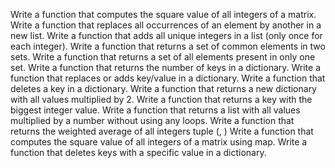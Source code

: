 Write a function that computes the square value of all integers of a matrix.
Write a function that replaces all occurrences of an element by another in a new list.
Write a function that adds all unique integers in a list (only once for each integer).
Write a function that returns a set of common elements in two sets.
Write a function that returns a set of all elements present in only one set.
Write a function that returns the number of keys in a dictionary.
Write a function that replaces or adds key/value in a dictionary.
Write a function that deletes a key in a dictionary.
Write a function that returns a new dictionary with all values multiplied by 2.
Write a function that returns a key with the biggest integer value.
Write a function that returns a list with all values multiplied by a number without using any loops.
Write a function that returns the weighted average of all integers tuple (<score>, <weight>)
Write a function that computes the square value of all integers of a matrix using map.
Write a function that deletes keys with a specific value in a dictionary.
